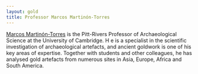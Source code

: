 ```yaml
---
layout: gold
title: Professor Marcos Martinón-Torres
---
```


[Marcos Martinón-Torres](https://www.arch.cam.ac.uk/directory/professor-marcos-martinon-torres)
 is the Pitt-Rivers Professor of Archaeological Science at the University of Cambridge. H
e is a specialist in the scientific investigation of archaeological artefacts, and
ancient goldwork is one of his key areas of expertise. Together with students and
other colleagues, he has analysed gold artefacts from numerous sites in Asia, Europe,
Africa and South America.
